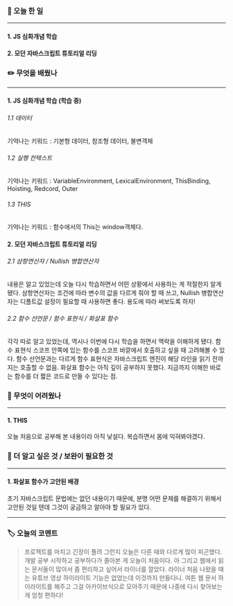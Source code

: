 ### 📅 오늘 한 일
---
#### 1. JS 심화개념 학습
#### 2. 모던 자바스크립트 튜토리얼 리딩

### ✏️ 무엇을 배웠나
---
#### 1. JS 심화개념 학습 (학습 중)
###### 1.1 데이터
기억나는 키워드 : 기본형 데이터, 참조형 데이터, 불변객체
###### 1.2 실행 컨텍스트
기억나는 키워드 : VariableEnvironment, LexicalEnvironment, ThisBinding, Hoisting, Redcord, Outer
###### 1.3 THIS
기억나는 키워드 : 함수에서의 This는 window객체다.

#### 2. 모던 자바스크립트 튜토리얼 리딩
###### 2.1 삼항연산자 / Nullish 병합연산자
내용은 알고 있었는데 오늘 다시 학습하면서 어떤 상황에서 사용하는 게 적절한지 알게 됐다. 삼항연산자는 조건에 따라 변수의 값을 다르게 줘야 할 때 쓰고, Nullish 병합연산자는 디폴트값 설정이 필요할 때 사용하면 좋다. 용도에 따라 써보도록 하자!
###### 2.2 함수 선언문 / 함수 표현식 / 화살표 함수
각각 따로 알고 있었는데, 역시나 이번에 다시 학습을 하면서 맥락을 이해하게 됐다. 함수 표현식 스코프 안쪽에 있는 함수를 스코프 바깥에서 호출하고 싶을 때 고려해볼 수 있다. 함수 선언문과는 다르게 함수 표현식은 자바스크립트 엔진이 해당 라인을 읽기 전까지는 호출할 수 없음. 화살표 함수는 아직 깊이 공부하지 못했다. 지금까지 이해한 바로는 함수를 더 짧은 코드로 만들 수 있다는 점.

### 🥵 무엇이 어려웠나
---
#### 1. THIS
오늘 처음으로 공부해 본 내용이라 아직 낯설다. 복습하면서 몸에 익혀봐야겠다.

### 🔎 더 알고 싶은 것 / 보완이 필요한 것
---
#### 1. 화살표 함수가 고안된 배경
초기 자바스크립트 문법에는 없던 내용이기 때문에, 분명 어떤 문제를 해결하기 위해서 고안된 것일 텐데 그것이 궁금하고 알아야 할 필요가 있다.

---
### 🏷️ 오늘의 코멘트
> 프로젝트를 마치고 긴장이 풀려 그런지 오늘은 다른 때와 다르게 많이 피곤했다. 개발 공부 시작하고 공부하다가 졸아본 게 오늘이 처음이다. 아 그리고 웹에서 읽는 문서들이 많아서 좀 편리하고 싶어서 라이너를 깔았다. 라이너 처음 나왔을 때는 유튜브 영상 하이라이트 기능은 없었는데 이것까지 만들다니. 여튼 웹 문서 하이라이트를 해주고 그걸 아카이브식으로 모아주기 때문에 나중에 다시 찾아보는 게 엄청 편하다!